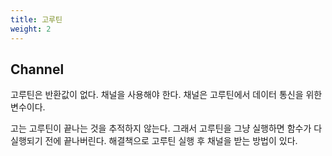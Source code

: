 ```yaml
---
title: 고루틴
weight: 2
---
```

## Channel
고루틴은 반환값이 없다. 채널을 사용해야 한다. 채널은 고루틴에서 데이터 통신을 위한 변수이다. 

고는 고루틴이 끝나는 것을 추적하지 않는다. 그래서 고루틴을 그냥 실행하면 함수가 다 실행되기 전에 끝나버린다. 해결책으로 고루틴 실행 후 채널을 받는 방법이 있다.